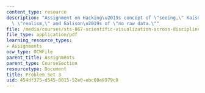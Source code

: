 ```yaml
---
content_type: resource
description: "Assignment on Hacking\u2019s concept of \"seeing,\" Kaiser\u2019s of\
  \ \"realism,\" and Galison\u2019s of \"no raw data.\""
file: /media/courses/sts-067-scientific-visualization-across-disciplines-a-critical-introduction-spring-2005/454df375d545801552e0ebc08e8979c0_pset3.pdf
file_type: application/pdf
learning_resource_types:
- Assignments
ocw_type: OCWFile
parent_title: Assignments
parent_type: CourseSection
resourcetype: Document
title: Problem Set 3
uid: 454df375-d545-8015-52e0-ebc08e8979c0
---
```

